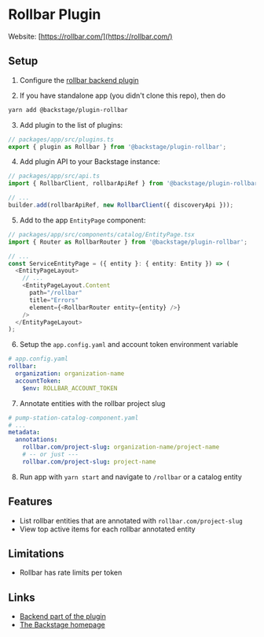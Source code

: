 # Rollbar Plugin

Website: [https://rollbar.com/](https://rollbar.com/)

## Setup

1. Configure the [rollbar backend plugin](https://github.com/BESTSELLER/backstage/tree/master/plugins/rollbar-backend/README.md)

2. If you have standalone app (you didn't clone this repo), then do

```bash
yarn add @backstage/plugin-rollbar
```

3. Add plugin to the list of plugins:

```ts
// packages/app/src/plugins.ts
export { plugin as Rollbar } from '@backstage/plugin-rollbar';
```

4. Add plugin API to your Backstage instance:

```ts
// packages/app/src/api.ts
import { RollbarClient, rollbarApiRef } from '@backstage/plugin-rollbar';

// ...
builder.add(rollbarApiRef, new RollbarClient({ discoveryApi }));
```

5. Add to the app `EntityPage` component:

```ts
// packages/app/src/components/catalog/EntityPage.tsx
import { Router as RollbarRouter } from '@backstage/plugin-rollbar';

// ...
const ServiceEntityPage = ({ entity }: { entity: Entity }) => (
  <EntityPageLayout>
    // ...
    <EntityPageLayout.Content
      path="/rollbar"
      title="Errors"
      element={<RollbarRouter entity={entity} />}
    />
  </EntityPageLayout>
);
```

6. Setup the `app.config.yaml` and account token environment variable

```yaml
# app.config.yaml
rollbar:
  organization: organization-name
  accountToken:
    $env: ROLLBAR_ACCOUNT_TOKEN
```

7. Annotate entities with the rollbar project slug

```yaml
# pump-station-catalog-component.yaml
# ...
metadata:
  annotations:
    rollbar.com/project-slug: organization-name/project-name
    # -- or just ---
    rollbar.com/project-slug: project-name
```

8. Run app with `yarn start` and navigate to `/rollbar` or a catalog entity

## Features

- List rollbar entities that are annotated with `rollbar.com/project-slug`
- View top active items for each rollbar annotated entity

## Limitations

- Rollbar has rate limits per token

## Links

- [Backend part of the plugin](https://github.com/BESTSELLER/backstage/tree/master/plugins/rollbar-backend)
- [The Backstage homepage](https://backstage.io)
